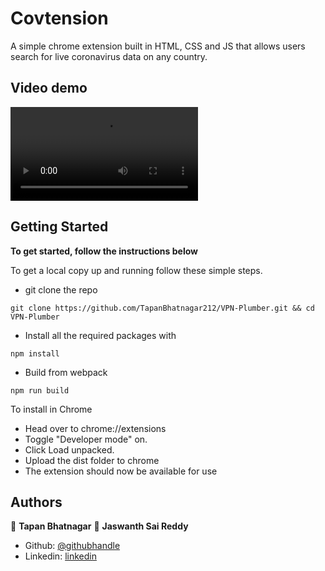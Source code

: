 # Covtension

A simple chrome extension built in HTML, CSS and JS that allows users search for live coronavirus data on any country.

## Video demo

![](./demo.mov)

## Getting Started

**To get started, follow the instructions below**

To get a local copy up and running follow these simple steps.

- git clone the repo

```
git clone https://github.com/TapanBhatnagar212/VPN-Plumber.git && cd VPN-Plumber
```

- Install all the required packages with

```
npm install
```

- Build from webpack

```
npm run build
```

To install in Chrome

- Head over to chrome://extensions
- Toggle "Developer mode" on.
- Click Load unpacked.
- Upload the dist folder to chrome
- The extension should now be available for use


## Authors

👤 **Tapan Bhatnagar**
👤 **Jaswanth Sai Reddy**

- Github: [@githubhandle](https://github.com/TapanBhatnagar212)
- Linkedin: [linkedin](https://www.linkedin.com/in/tapan212/)

